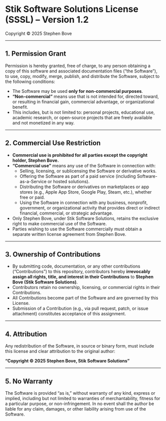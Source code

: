 # Stik Software Solutions License (SSSL) – Version 1.2

Copyright © 2025 Stephen Bove

---

## 1. Permission Grant
Permission is hereby granted, free of charge, to any person obtaining a copy of this software and associated documentation files (“the Software”), to use, copy, modify, merge, publish, and distribute the Software, subject to the following conditions:

- The Software may be used **only for non-commercial purposes**.  
- **“Non-commercial”** means use that is not intended for, directed toward, or resulting in financial gain, commercial advantage, or organizational benefit.  
- This includes, but is not limited to: personal projects, educational use, academic research, or open-source projects that are freely available and not monetized in any way.

---

## 2. Commercial Use Restriction
- **Commercial use is prohibited for all parties except the copyright holder, Stephen Bove.**  
- **“Commercial use”** means any use of the Software in connection with:  
  - Selling, licensing, or sublicensing the Software or derivative works.  
  - Offering the Software as part of a paid service (including Software-as-a-Service or hosted solutions).  
  - Distributing the Software or derivatives on marketplaces or app stores (e.g., Apple App Store, Google Play, Steam, etc.), whether free or paid.  
  - Using the Software in connection with any business, nonprofit, government, or organizational activity that provides direct or indirect financial, commercial, or strategic advantage.  
- Only Stephen Bove, under Stik Software Solutions, retains the exclusive right to make commercial use of the Software.  
- Parties wishing to use the Software commercially must obtain a separate written license agreement from Stephen Bove.

---

## 3. Ownership of Contributions
- By submitting code, documentation, or any other contributions (“Contributions”) to this repository, contributors hereby **irrevocably assign all rights, title, and interest in their Contributions** to **Stephen Bove (Stik Software Solutions)**.  
- Contributors retain no ownership, licensing, or commercial rights in their Contributions.  
- All Contributions become part of the Software and are governed by this License.  
- Submission of a Contribution (e.g., via pull request, patch, or issue attachment) constitutes acceptance of this assignment.

---

## 4. Attribution
Any redistribution of the Software, in source or binary form, must include this license and clear attribution to the original author:  

**“Copyright © 2025 Stephen Bove, Stik Software Solutions”**

---

## 5. No Warranty
The Software is provided “as is,” without warranty of any kind, express or implied, including but not limited to warranties of merchantability, fitness for a particular purpose, or non-infringement. In no event shall the author be liable for any claim, damages, or other liability arising from use of the Software.
